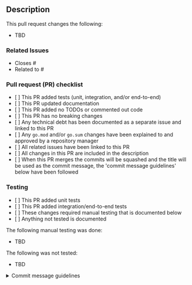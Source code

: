 ## Description

This pull request changes the following:

* TBD

### Related Issues

* Closes #
* Related to #

### Pull request (PR) checklist

* \[ ] This PR added tests (unit, integration, and/or end-to-end)
* \[ ] This PR updated documentation
* \[ ] This PR added no TODOs or commented out code
* \[ ] This PR has no breaking changes
* \[ ] Any technical debt has been documented as a separate issue and linked to this PR
* \[ ] Any `go.mod` and/or `go.sum` changes have been explained to and approved by a repository manager
* \[ ] All related issues have been linked to this PR
* \[ ] All changes in this PR are included in the description
* \[ ] When this PR merges the commits will be squashed and the title will be used as the commit message, the 'commit
  message guidelines' below have been followed

### Testing

* \[ ] This PR added unit tests
* \[ ] This PR added integration/end-to-end tests
* \[ ] These changes required manual testing that is documented below
* \[ ] Anything not tested is documented

The following manual testing was done:

* TBD

The following was not tested:

* TBD

<details>
<summary>
Commit message guidelines
</summary>
We use 'Conventional Commits' to ensure that our commit messages are easy to read, follow a consistent format, and for automated release note generation. Please follow the guidelines below when writing your commit messages:

1. BREAKING CHANGE: a commit that has a footer BREAKING CHANGE:, or appends a ! after the type/scope, introduces a
   breaking API change (correlating with MAJOR in Semantic Versioning). A BREAKING CHANGE can be part of commits of any
   type. NOTE: currently breaking changes will only bump the MAJOR version.
2. The title is prefixed with one of the following:

| Prefix    | Description                                         | Semantic Version Update | Captured in Release Notes |
|-----------|-----------------------------------------------------|-------------------------|---------------------------|
| feat:     | a new feature                                       | MINOR                   | Yes                       |
| fix:      | a bug fix                                           | PATCH                   | Yes                       |
| perf:     | performance                                         | PATCH                   | Yes                       |
| refactor: | code change that isn't feature or fix               | none                    | No                        |
| test:     | adding missing tests                                | none                    | No                        |
| docs:     | changes to documentation                            | none                    | Yes                       |
| build:    | changes to build process                            | none                    | No                        |
| ci:       | changes to CI configuration                         | none                    | No                        |
| style:    | formatting, missing semi-colons, etc                | none                    | No                        |
| chore:    | updating grunt tasks etc; no production code change | none                    | No                        |

</details>
